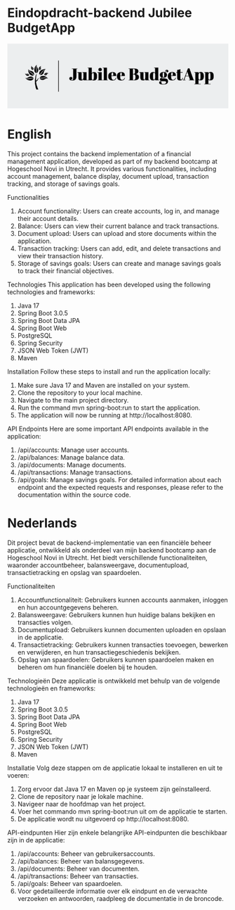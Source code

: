 # Eindopdracht-backend Jubilee BudgetApp
![Jubilee BudgetApp logo](./src/assets/logo.png)



# English

This project contains the backend implementation of a financial management application, developed as part of my backend bootcamp at Hogeschool Novi in Utrecht. It provides various functionalities, including account management, balance display, document upload, transaction tracking, and storage of savings goals.

Functionalities
1. Account functionality: Users can create accounts, log in, and manage their account details.
2. Balance: Users can view their current balance and track transactions.
3. Document upload: Users can upload and store documents within the application.
4. Transaction tracking: Users can add, edit, and delete transactions and view their transaction history.
5. Storage of savings goals: Users can create and manage savings goals to track their financial objectives.

Technologies
This application has been developed using the following technologies and frameworks:

1. Java 17
2. Spring Boot 3.0.5
3. Spring Boot Data JPA
4. Spring Boot Web
5. PostgreSQL
6. Spring Security
7. JSON Web Token (JWT)
8. Maven

Installation
Follow these steps to install and run the application locally:

1. Make sure Java 17 and Maven are installed on your system.
2. Clone the repository to your local machine.
3. Navigate to the main project directory.
4. Run the command mvn spring-boot:run to start the application.
5. The application will now be running at http://localhost:8080.

API Endpoints
Here are some important API endpoints available in the application:

1. /api/accounts: Manage user accounts.
2. /api/balances: Manage balance data.
3. /api/documents: Manage documents.
4. /api/transactions: Manage transactions.
5. /api/goals: Manage savings goals.
For detailed information about each endpoint and the expected requests and responses, please refer to the documentation within the source code.




# Nederlands


Dit project bevat de backend-implementatie van een financiële beheer applicatie, ontwikkeld als onderdeel van mijn backend bootcamp aan de Hogeschool Novi in Utrecht. Het biedt verschillende functionaliteiten, waaronder accountbeheer, balansweergave, documentupload, transactietracking en opslag van spaardoelen.

Functionaliteiten
1. Accountfunctionaliteit: Gebruikers kunnen accounts aanmaken, inloggen en hun accountgegevens beheren.
2. Balansweergave: Gebruikers kunnen hun huidige balans bekijken en transacties volgen.
3. Documentupload: Gebruikers kunnen documenten uploaden en opslaan in de applicatie.
4. Transactietracking: Gebruikers kunnen transacties toevoegen, bewerken en verwijderen, en hun transactiegeschiedenis bekijken.
5. Opslag van spaardoelen: Gebruikers kunnen spaardoelen maken en beheren om hun financiële doelen bij te houden.

Technologieën
Deze applicatie is ontwikkeld met behulp van de volgende technologieën en frameworks:

1. Java 17
2. Spring Boot 3.0.5
3. Spring Boot Data JPA
4. Spring Boot Web
5. PostgreSQL
6. Spring Security
7. JSON Web Token (JWT)
8. Maven

Installatie
Volg deze stappen om de applicatie lokaal te installeren en uit te voeren:

1. Zorg ervoor dat Java 17 en Maven op je systeem zijn geïnstalleerd.
2. Clone de repository naar je lokale machine.
3. Navigeer naar de hoofdmap van het project.
4. Voer het commando mvn spring-boot:run uit om de applicatie te starten.
5. De applicatie wordt nu uitgevoerd op http://localhost:8080.

API-eindpunten
Hier zijn enkele belangrijke API-eindpunten die beschikbaar zijn in de applicatie:

1. /api/accounts: Beheer van gebruikersaccounts.
2. /api/balances: Beheer van balansgegevens.
3. /api/documents: Beheer van documenten.
4. /api/transactions: Beheer van transacties.
5. /api/goals: Beheer van spaardoelen.
6. Voor gedetailleerde informatie over elk eindpunt en de verwachte verzoeken en antwoorden, raadpleeg de documentatie in de broncode.




